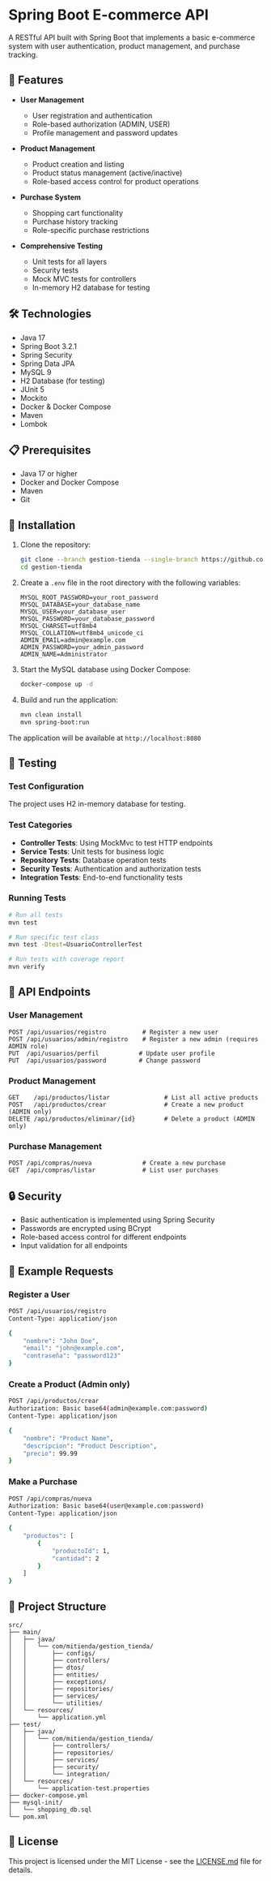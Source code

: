# Spring Boot E-commerce API

A RESTful API built with Spring Boot that implements a basic e-commerce system with user authentication, product management, and purchase tracking.

## 🚀 Features

- **User Management**
  - User registration and authentication
  - Role-based authorization (ADMIN, USER)
  - Profile management and password updates

- **Product Management**
  - Product creation and listing
  - Product status management (active/inactive)
  - Role-based access control for product operations

- **Purchase System**
  - Shopping cart functionality
  - Purchase history tracking
  - Role-specific purchase restrictions

- **Comprehensive Testing**
  - Unit tests for all layers
  - Security tests
  - Mock MVC tests for controllers
  - In-memory H2 database for testing

## 🛠️ Technologies

- Java 17
- Spring Boot 3.2.1
- Spring Security
- Spring Data JPA
- MySQL 9
- H2 Database (for testing)
- JUnit 5
- Mockito
- Docker & Docker Compose
- Maven
- Lombok

## 📋 Prerequisites

- Java 17 or higher
- Docker and Docker Compose
- Maven
- Git

## 🔧 Installation

1. Clone the repository:
   ```bash
   git clone --branch gestion-tienda --single-branch https://github.com/gussttaav/springboot-projects.git
   cd gestion-tienda
   ```

2. Create a `.env` file in the root directory with the following variables:
   ```env
   MYSQL_ROOT_PASSWORD=your_root_password
   MYSQL_DATABASE=your_database_name
   MYSQL_USER=your_database_user
   MYSQL_PASSWORD=your_database_password
   MYSQL_CHARSET=utf8mb4
   MYSQL_COLLATION=utf8mb4_unicode_ci
   ADMIN_EMAIL=admin@example.com
   ADMIN_PASSWORD=your_admin_password
   ADMIN_NAME=Administrator
   ```

3. Start the MySQL database using Docker Compose:
   ```bash
   docker-compose up -d
   ```

4. Build and run the application:
   ```bash
   mvn clean install
   mvn spring-boot:run
   ```

The application will be available at `http://localhost:8080`

## 🧪 Testing

### Test Configuration
The project uses H2 in-memory database for testing.

### Test Categories
- **Controller Tests**: Using MockMvc to test HTTP endpoints
- **Service Tests**: Unit tests for business logic
- **Repository Tests**: Database operation tests
- **Security Tests**: Authentication and authorization tests
- **Integration Tests**: End-to-end functionality tests

### Running Tests
```bash
# Run all tests
mvn test

# Run specific test class
mvn test -Dtest=UsuarioControllerTest

# Run tests with coverage report
mvn verify
```

## 🔑 API Endpoints

### User Management
```
POST /api/usuarios/registro          # Register a new user
POST /api/usuarios/admin/registro    # Register a new admin (requires ADMIN role)
PUT  /api/usuarios/perfil           # Update user profile
PUT  /api/usuarios/password         # Change password
```

### Product Management
```
GET    /api/productos/listar               # List all active products
POST   /api/productos/crear                # Create a new product (ADMIN only)
DELETE /api/productos/eliminar/{id}        # Delete a product (ADMIN only)
```

### Purchase Management
```
POST /api/compras/nueva              # Create a new purchase
GET  /api/compras/listar             # List user purchases
```

## 🔒 Security

- Basic authentication is implemented using Spring Security
- Passwords are encrypted using BCrypt
- Role-based access control for different endpoints
- Input validation for all endpoints

## 📝 Example Requests

### Register a User
```bash
POST /api/usuarios/registro
Content-Type: application/json

{
    "nombre": "John Doe",
    "email": "john@example.com",
    "contraseña": "password123"
}
```

### Create a Product (Admin only)
```bash
POST /api/productos/crear
Authorization: Basic base64(admin@example.com:password)
Content-Type: application/json

{
    "nombre": "Product Name",
    "descripcion": "Product Description",
    "precio": 99.99
}
```

### Make a Purchase
```bash
POST /api/compras/nueva
Authorization: Basic base64(user@example.com:password)
Content-Type: application/json

{
    "productos": [
        {
            "productoId": 1,
            "cantidad": 2
        }
    ]
}
```

## 📁 Project Structure

```
src/
├── main/
│   ├── java/
│   │   └── com/mitienda/gestion_tienda/
│   │       ├── configs/
│   │       ├── controllers/
│   │       ├── dtos/
│   │       ├── entities/
│   │       ├── exceptions/
│   │       ├── repositories/
│   │       ├── services/
│   │       └── utilities/
│   └── resources/
│       └── application.yml
├── test/
│   ├── java/
│   │   └── com/mitienda/gestion_tienda/
│   │       ├── controllers/
│   │       ├── repositories/
│   │       ├── services/
│   │       ├── security/
│   │       └── integration/
│   └── resources/
│       └── application-test.properties
├── docker-compose.yml
├── mysql-init/
│   └── shopping_db.sql
└── pom.xml
```

## 📄 License

This project is licensed under the MIT License - see the [LICENSE.md](LICENSE.md) file for details.